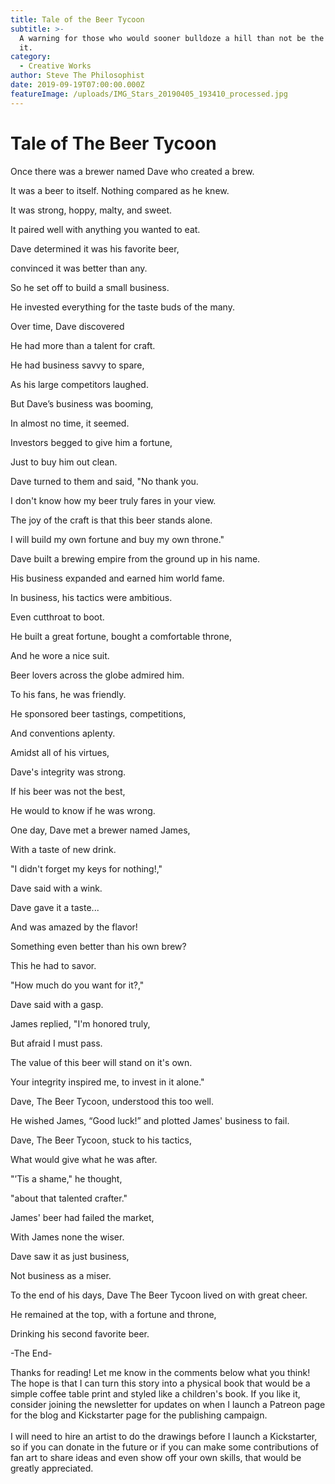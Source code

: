 ```yaml
---
title: Tale of the Beer Tycoon
subtitle: >-
  A warning for those who would sooner bulldoze a hill than not be the king of
  it.
category:
  - Creative Works
author: Steve The Philosophist
date: 2019-09-19T07:00:00.000Z
featureImage: /uploads/IMG_Stars_20190405_193410_processed.jpg
---
```

# Tale of The Beer Tycoon

Once there was a brewer named Dave who created a brew.

It was a beer to itself. Nothing compared as he knew.

It was strong, hoppy, malty, and sweet.

It paired well with anything you wanted to eat.



Dave determined it was his favorite beer, 

convinced it was better than any.

So he set off to build a small business. 

He invested everything for the taste buds of the many.



Over time, Dave discovered 

He had more than a talent for craft.

He had business savvy to spare,

 As his large competitors laughed.

But Dave’s business was booming,

In almost no time, it seemed.

Investors begged to give him a fortune, 

Just to buy him out clean.



Dave turned to them and said, "No thank you.

I don't know how my beer truly fares in your view.

The joy of the craft is that this beer stands alone.

I will build my own fortune and buy my own throne."



Dave built a brewing empire from the ground up in his name.

His business expanded and earned him world fame.

In business, his tactics were ambitious. 

Even cutthroat to boot.

He built a great fortune, bought a comfortable throne, 

And he wore a nice suit.



Beer lovers across the globe admired him. 

To his fans, he was friendly.

He sponsored beer tastings, competitions,

And conventions aplenty.



Amidst all of his virtues, 

Dave's integrity was strong.

If his beer was not the best, 

He would to know if he was wrong.



One day, Dave met a brewer named James, 

With a taste of new drink.

"I didn't forget my keys for nothing!," 

Dave said with a wink.



Dave gave it a taste... 

And was amazed by the flavor!

Something even better than his own brew? 

This he had to savor.



"How much do you want for it?," 

Dave said with a gasp.

James replied, "I'm honored truly, 

But afraid I must pass.



The value of this beer will stand on it's own.

Your integrity inspired me, to invest in it alone."

Dave, The Beer Tycoon, understood this too well.

He wished James, “Good luck!” and plotted James' business to fail.



Dave, The Beer Tycoon, stuck to his tactics,

What would give what he was after.

"’Tis a shame," he thought, 

"about that talented crafter."

James' beer had failed the market, 

With James none the wiser.

Dave saw it as just business, 

Not business as a miser.



To the end of his days, Dave The Beer Tycoon lived on with great cheer.

He remained at the top, with a fortune and throne, 

Drinking his second favorite beer.



\-The End-

Thanks for reading! Let me know in the comments below what you think! The hope is that I can turn this story into a physical book that would be a simple coffee table print and styled like a children's book. If you like it, consider joining the newsletter for updates on when I launch a Patreon page for the blog and Kickstarter page for the publishing campaign. \
\
I will need to hire an artist to do the drawings before I launch a Kickstarter, so if you can donate in the future or if you can make some contributions of fan art to share ideas and even show off your own skills, that would be greatly appreciated.
